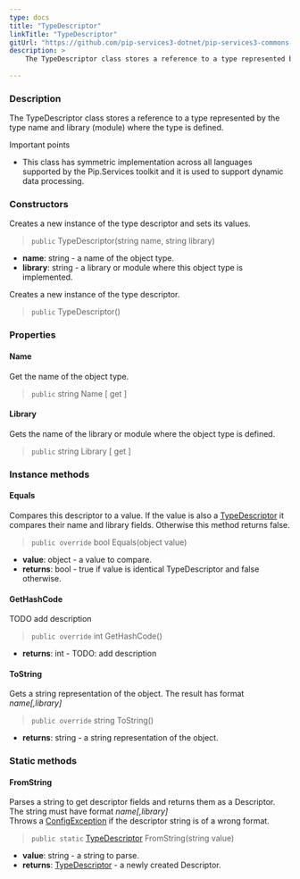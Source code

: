 ```yaml
---
type: docs
title: "TypeDescriptor"
linkTitle: "TypeDescriptor"
gitUrl: "https://github.com/pip-services3-dotnet/pip-services3-commons-dotnet"
description: >
    The TypeDescriptor class stores a reference to a type represented by the type name and library (module) where the type is defined.
    
---
```


### Description

The TypeDescriptor class stores a reference to a type represented by the type name and library (module) where the type is defined.

Important points

- This class has symmetric implementation across all languages supported by the Pip.Services toolkit and it is used to support dynamic data processing.

### Constructors
Creates a new instance of the type descriptor and sets its values.

> `public` TypeDescriptor(string name, string library)

- **name**: string - a name of the object type.
- **library**: string - a library or module where this object type is implemented.


Creates a new instance of the type descriptor.

> `public` TypeDescriptor()


### Properties

#### Name
Get the name of the object type.

> `public` string Name [ get ]

#### Library
Gets the name of the library or module where the object type is defined.

> `public` string Library [ get ]



### Instance methods

#### Equals
Compares this descriptor to a value.
If the value is also a [TypeDescriptor]() it compares their name and library fields.
Otherwise this method returns false.

> `public override` bool Equals(object value)

- **value**: object - a value to compare.
- **returns**: bool - true if value is identical TypeDescriptor and false otherwise.

#### GetHashCode
TODO add description

> `public override` int GetHashCode()

- **returns**: int - TODO: add description


#### ToString
Gets a string representation of the object.
The result has format *name[,library]*

> `public override` string ToString()

- **returns**: string - a string representation of the object.

### Static methods

#### FromString
Parses a string to get descriptor fields and returns them as a Descriptor.
The string must have format *name[,library]*  
Throws a [ConfigException](../../errors/config_exception) if the descriptor string is of a wrong format.

> `public static` [TypeDescriptor]() FromString(string value)

- **value**: string - a string to parse.
- **returns**: [TypeDescriptor]() - a newly created Descriptor.
